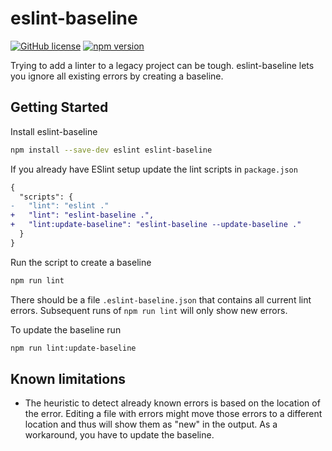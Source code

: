 # eslint-baseline

[![GitHub license](https://img.shields.io/badge/license-MIT-blue.svg)](https://github.com/lukahartwig/eslint-baseline/blob/main/LICENSE)
[![npm version](https://img.shields.io/npm/v/eslint-baseline.svg?style=flat)](https://www.npmjs.com/package/eslint-baseline)

Trying to add a linter to a legacy project can be tough. eslint-baseline lets you ignore all existing errors by creating a baseline.
## Getting Started

Install eslint-baseline

```sh
npm install --save-dev eslint eslint-baseline
```

If you already have ESlint setup update the lint scripts in `package.json`

```diff
{
  "scripts": {
-   "lint": "eslint ."
+   "lint": "eslint-baseline .",
+   "lint:update-baseline": "eslint-baseline --update-baseline ."
  }
}
```

Run the script to create a baseline

```sh
npm run lint
```

There should be a file `.eslint-baseline.json` that contains all current lint errors. Subsequent runs of `npm run lint` will only show new errors.

To update the baseline run

```sh
npm run lint:update-baseline
```

## Known limitations

- The heuristic to detect already known errors is based on the location of the error. Editing a file with errors might move those errors to a different location and thus will show them as "new" in the output. As a workaround, you have to update the baseline.
